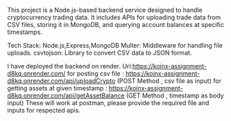 This project is a Node.js-based backend service designed to handle cryptocurrency trading data. 
It includes APIs for uploading trade data from CSV files, storing it in MongoDB, and querying account balances at specific timestamps.

Tech Stack:
Node.js,Express,MongoDB
Multer: Middleware for handling file uploads.
csvtojson: Library to convert CSV data to JSON format.

I have deployed the backend on render.
Url:https://koinx-assignment-d8kq.onrender.com/
for posting csv file : https://koinx-assignment-d8kq.onrender.com/api/uploadCrypto (POST Method , csv file as input)
for getting assets at given timestamp : https://koinx-assignment-d8kq.onrender.com/api/getAssetBalance (GET Method , timestamp as body input)
These will work at postman, please provide the required file and inputs for respected apis.
